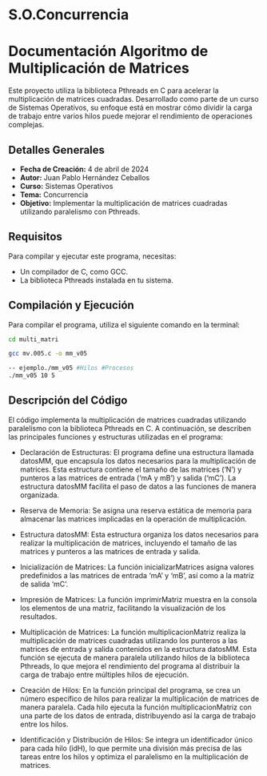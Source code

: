 # S.O.Concurrencia
#  Documentación Algoritmo de Multiplicación de Matrices

Este proyecto utiliza la biblioteca Pthreads en C para acelerar la multiplicación de matrices cuadradas. Desarrollado como parte de un curso de Sistemas Operativos, su enfoque está en mostrar cómo dividir la carga de trabajo entre varios hilos puede mejorar el rendimiento de operaciones complejas.

## Detalles Generales

- **Fecha de Creación:** 4 de abril de 2024
- **Autor:** Juan Pablo Hernández Ceballos
- **Curso:** Sistemas Operativos
- **Tema:** Concurrencia
- **Objetivo:** Implementar la multiplicación de matrices cuadradas utilizando paralelismo con Pthreads.


## Requisitos

Para compilar y ejecutar este programa, necesitas:

- Un compilador de C, como GCC.
- La biblioteca Pthreads instalada en tu sistema.

## Compilación y Ejecución

Para compilar el programa, utiliza el siguiente comando en la terminal:

```bash
cd multi_matri

gcc mv.005.c -o mm_v05

-- ejemplo./mm_v05 #Hilos #Procesos
./mm_v05 10 5
```

## Descripción del Código

El código implementa la multiplicación de matrices cuadradas utilizando paralelismo con la biblioteca Pthreads en C. A continuación, se describen las principales funciones y estructuras utilizadas en el programa:

- Declaración de Estructuras: El programa define una estructura llamada datosMM, que encapsula los datos necesarios para la multiplicación de matrices. Esta estructura contiene el tamaño de las matrices (‘N’) y punteros a las matrices de entrada (‘mA y mB’) y salida (‘mC’). La estructura datosMM facilita el paso de datos a las funciones de manera organizada.

- Reserva de Memoria: Se asigna una reserva estática de memoria para almacenar las matrices implicadas en la operación de multiplicación.

- Estructura datosMM: Esta estructura organiza los datos necesarios para realizar la multiplicación de matrices, incluyendo el tamaño de las matrices y punteros a las matrices de entrada y salida.

- Inicialización de Matrices: La función inicializarMatrices asigna valores predefinidos a las matrices de entrada ‘mA’ y ‘mB’, así como a la matriz de salida ‘mC’.

- Impresión de Matrices: La función imprimirMatriz muestra en la consola los elementos de una matriz, facilitando la visualización de los resultados.

- Multiplicación de Matrices: La función multiplicacionMatriz realiza la multiplicación de matrices cuadradas utilizando los punteros a las matrices de entrada y salida contenidos en la estructura datosMM. Esta función se ejecuta de manera paralela utilizando hilos de la biblioteca Pthreads, lo que mejora el rendimiento del programa al distribuir la carga de trabajo entre múltiples hilos de ejecución.

- Creación de Hilos: En la función principal del programa, se crea un número específico de hilos para realizar la multiplicación de matrices de manera paralela. Cada hilo ejecuta la función multiplicacionMatriz con una parte de los datos de entrada, distribuyendo así la carga de trabajo entre los hilos.

- Identificación y Distribución de Hilos: Se integra un identificador único para cada hilo (idH), lo que permite una división más precisa de las tareas entre los hilos y optimiza el paralelismo en la multiplicación de matrices.
